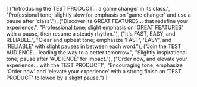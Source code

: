 [
  ("Introducing the TEST PRODUCT... a game changer in its class.", "Professional tone; slightly slow for emphasis on 'game changer' and use a pause after 'class'."),
  ("Discover its GREAT FEATURES... that redefine your experience.", "Professional tone; slight emphasis on 'GREAT FEATURES' with a pause, then resume a steady rhythm."),
  ("It's FAST, EASY, and RELIABLE.", "Clear and upbeat tone; emphasize 'FAST', 'EASY', and 'RELIABLE' with slight pauses in between each word."),
  ("Join the TEST AUDIENCE... leading the way to a better tomorrow.", "Slightly inspirational tone; pause after 'AUDIENCE' for impact."),
  ("Order now, and elevate your experience... with the TEST PRODUCT!", "Encouraging tone; emphasize 'Order now' and 'elevate your experience' with a strong finish on 'TEST PRODUCT' followed by a slight pause.")
]